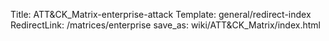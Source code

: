 Title: ATT&CK_Matrix-enterprise-attack
Template: general/redirect-index
RedirectLink: /matrices/enterprise
save_as: wiki/ATT&CK_Matrix/index.html